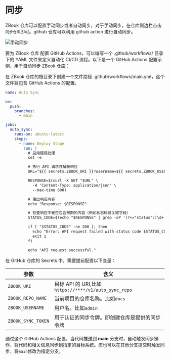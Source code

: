 # 同步

ZBook 仓库可以配置手动同步或者自动同步，对于手动同步，在仓库侧边栏点击`同步仓库`即可。github 仓库可以利用 github action 进行自动同步。

![手动同步](./assets/手动同步.png)

要为 ZBook 仓库 配置 GitHub Actions，可以编写一个 .github/workflows/ 目录下的 YAML 文件来定义自动化 CI/CD 流程。以下是一个 GitHub Actions 配置示例，用于自动同步 ZBook 仓库：

在 ZBook 仓库的根目录下创建一个文件路径 .github/workflows/main.yml，这个文件将包含 GitHub Actions 的配置。

```yaml
name: Auto Sync

on:
  push:
    branches:
      - main

jobs:
  auto_sync:
    runs-on: ubuntu-latest
    steps:
      - name: Deploy Stage
        run: |
          # 启用错误处理
          set -e

          # 执行 API 请求并捕获响应
          URL="${{ secrets.ZBOOK_URI }}?username=${{ secrets.ZBOOK_USERNAME }}&sync_token=${{ secrets.ZBOOK_SYNC_TOKEN }}&repo_name=${{ secrets.ZBOOK_REPO_NAME }}"

          RESPONSE=$(curl -X GET "$URL" \
            -H 'Content-Type: application/json' \
            --max-time 600)

          # 输出响应内容
          echo "Response: $RESPONSE"

          # 检查响应中是否包含预期的内容（例如状态码或关键字段）
          STATUS_CODE=$(echo "$RESPONSE" | grep -oP '(?<="status":)\d+' || echo "200")

          if [ "$STATUS_CODE" -ne 200 ]; then
            echo "Error: API request failed with status code $STATUS_CODE"
            exit 1
          fi

          echo "API request successful."
```

在 GitHub 仓库的 Secrets 中，需要提前配置以下变量：

| 参数               | 含义                                                 |
| ------------------ | ---------------------------------------------------- |
| `ZBOOK_URI`        | 目标 API 的 URI,比如`https://****/v1/auto_sync_repo` |
| `ZBOOK_REPO_NAME`  | 当前项目的仓库名称。比如`docs`                       |
| `ZBOOK_USERNAME`   | 用户名。比如`admin`                                  |
| `ZBOOK_SYNC_TOKEN` | 用于认证的同步令牌。即创建仓库是提供的同步令牌       |

通过这个 GitHub Actions 配置，当代码推送到 **main** 分支时，自动触发同步操作，将代码和相关信息同步到指定的目标系统。您也可以在其他分支提交时触发同步，将`main`修改为指定分支。
